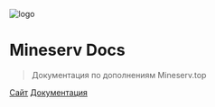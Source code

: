 ![logo](https://cdn.discordapp.com/attachments/997250822436049046/1071784832255922276/logo_3.png)

# Mineserv Docs

> Документация по дополнениям Mineserv.top

[Сайт](https://mineserv.top)
[Документация](#docs)